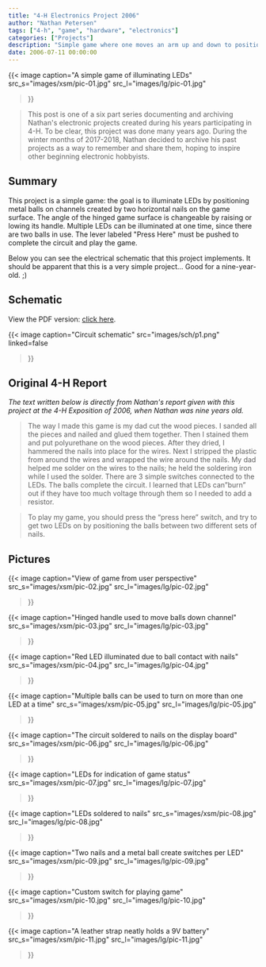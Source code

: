 ```yaml
---
title: "4-H Electronics Project 2006"
author: "Nathan Petersen"
tags: ["4-h", "game", "hardware", "electronics"]
categories: ["Projects"]
description: "Simple game where one moves an arm up and down to position balls which turn on LEDs."
date: 2006-07-11 00:00:00
---
```


{{< image 
    caption="A simple game of illuminating LEDs"
    src_s="images/xsm/pic-01.jpg"
    src_l="images/lg/pic-01.jpg"
>}}

> This post is one of a six part series documenting and archiving Nathan's electronic projects created during his years participating in 4-H. To be clear, this project was done many years ago. During the winter months of 2017-2018, Nathan decided to archive his past projects as a way to remember and share them, hoping to inspire other beginning electronic hobbyists.


## Summary

This project is a simple game: the goal is to illuminate LEDs by positioning metal balls on channels created by two horizontal nails on the game surface. The angle of the hinged game surface is changeable by raising or lowing its handle. Multiple LEDs can be illuminated at one time, since there are two balls in use. The lever labeled "Press Here" must be pushed to complete the circuit and play the game.

Below you can see the electrical schematic that this project implements. It should be apparent that this is a very simple project... Good for a nine-year-old. ;)


## Schematic

View the PDF version: [click here](pdfs/4hp1.pdf).

{{< image 
    caption="Circuit schematic"
    src="images/sch/p1.png"
    linked=false
>}}


## Original 4-H Report

_The text written below is directly from Nathan's report given with this project at the 4-H Exposition of 2006, when Nathan was nine years old._

> The way I made this game is my dad cut the wood pieces.  I sanded all the pieces and nailed and glued them together.  Then I stained them and put polyurethane on the wood pieces.  After they dried, I hammered the nails into place for the wires.  Next I stripped the plastic from around the wires and wrapped the wire around the nails.  My dad helped me solder on the wires to the nails; he held the soldering iron while I used the solder.  There are 3 simple switches connected to the LEDs.  The balls complete the circuit.  I learned that LEDs can”burn” out if they have too much voltage through them so I needed to add a resistor.

> To play my game, you should press the “press here” switch, and try to get two LEDs on by positioning the balls between two different sets of nails.

## Pictures

{{< image 
    caption="View of game from user perspective"
    src_s="images/xsm/pic-02.jpg"
    src_l="images/lg/pic-02.jpg"
>}}

{{< image 
    caption="Hinged handle used to move balls down channel"
    src_s="images/xsm/pic-03.jpg"
    src_l="images/lg/pic-03.jpg"
>}}

{{< image 
    caption="Red LED illuminated due to ball contact with nails"
    src_s="images/xsm/pic-04.jpg"
    src_l="images/lg/pic-04.jpg"
>}}

{{< image 
    caption="Multiple balls can be used to turn on more than one LED at a time"
    src_s="images/xsm/pic-05.jpg"
    src_l="images/lg/pic-05.jpg"
>}}

{{< image 
    caption="The circuit soldered to nails on the display board"
    src_s="images/xsm/pic-06.jpg"
    src_l="images/lg/pic-06.jpg"
>}}

{{< image 
    caption="LEDs for indication of game status"
    src_s="images/xsm/pic-07.jpg"
    src_l="images/lg/pic-07.jpg"
>}}

{{< image 
    caption="LEDs soldered to nails"
    src_s="images/xsm/pic-08.jpg"
    src_l="images/lg/pic-08.jpg"
>}}

{{< image 
    caption="Two nails and a metal ball create switches per LED"
    src_s="images/xsm/pic-09.jpg"
    src_l="images/lg/pic-09.jpg"
>}}

{{< image 
    caption="Custom switch for playing game"
    src_s="images/xsm/pic-10.jpg"
    src_l="images/lg/pic-10.jpg"
>}}

{{< image 
    caption="A leather strap neatly holds a 9V battery"
    src_s="images/xsm/pic-11.jpg"
    src_l="images/lg/pic-11.jpg"
>}}
